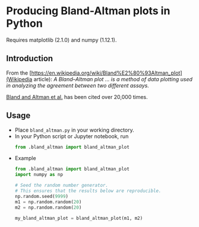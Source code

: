 # Producing Bland-Altman plots in Python
Requires matplotlib (2.1.0) and numpy (1.12.1).

## Introduction

From the [https://en.wikipedia.org/wiki/Bland%E2%80%93Altman_plot](Wikipedia article):
_A Bland–Altman plot ... is a method of data plotting used in analyzing the agreement between two different assays._

[Bland and Altman et al.](https://www-users.york.ac.uk/~mb55/meas/ba.pdf) has been cited over 20,000 times.

## Usage

- Place `bland_altman.py` in your working directory.
- In your Python script or Jupyter notebook, run
  ```python
  from .bland_altman import bland_altman_plot
  ```
- Example
  ```python
  from .bland_altman import bland_altman_plot
  import numpy as np

  # Seed the random number generator.
  # This ensures that the results below are reproducible.
  np.random.seed(9999)
  m1 = np.random.random(20)
  m2 = np.random.random(20)

  my_bland_altman_plot = bland_altman_plot(m1, m2)
  ```
